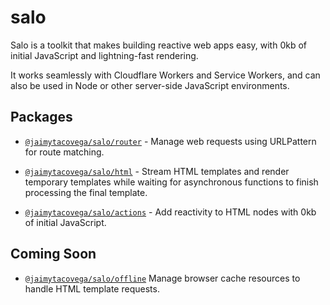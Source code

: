 # salo

Salo is a toolkit that makes building reactive web apps easy, with 0kb of initial JavaScript and lightning-fast rendering.

It works seamlessly with Cloudflare Workers and Service Workers, and can also be used in Node or other server-side JavaScript environments.

## Packages

- [`@jaimytacovega/salo/router`](./src/router.js) - Manage web requests using URLPattern for route matching.
  
- [`@jaimytacovega/salo/html`](./src/html.js) - Stream HTML templates and render temporary templates while waiting for asynchronous functions to finish processing the final template.

- [`@jaimytacovega/salo/actions`](./src/actions.js) - Add reactivity to HTML nodes with 0kb of initial JavaScript.

## Coming Soon

- [`@jaimytacovega/salo/offline`](./src/offline.js) Manage browser cache resources to handle HTML template requests.